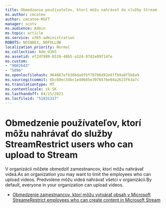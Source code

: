 ```yaml
---
title: Obmedzenie používateľov, ktorí môžu nahrávať do služby Stream
ms.author: cmcatee
author: cmcatee-MSFT
manager: scotv
ms.audience: Admin
ms.topic: article
ms.service: o365-administration
ROBOTS: NOINDEX, NOFOLLOW
localization_priority: Normal
ms.collection: Adm_O365
ms.assetid: ef2df989-8539-48b5-a324-97d2e09f14fe
ms.custom:
- "9002643"
- "5096"
ms.openlocfilehash: 964087efb30bda9f6f78786d92e8ffb9a8f5b8a9
ms.sourcegitcommit: 8bc60ec34bc1e40685e3976576e04a2623f63a7c
ms.translationtype: MT
ms.contentlocale: sk-SK
ms.lasthandoff: 04/15/2021
ms.locfileid: "51831317"
---
```

# <a name="restrict-users-who-can-upload-to-stream"></a><span data-ttu-id="af8b5-102">Obmedzenie používateľov, ktorí môžu nahrávať do služby Stream</span><span class="sxs-lookup"><span data-stu-id="af8b5-102">Restrict users who can upload to Stream</span></span>

<span data-ttu-id="af8b5-103">V organizácii môžete obmedziť zamestnancov, ktorí môžu nahrávať videá.</span><span class="sxs-lookup"><span data-stu-id="af8b5-103">As an organization you may want to limit the employees who can upload videos.</span></span> <span data-ttu-id="af8b5-104">Predvolene môžu videá nahrávať všetci v organizácii.</span><span class="sxs-lookup"><span data-stu-id="af8b5-104">By default, everyone in your organization can upload videos.</span></span>

- [<span data-ttu-id="af8b5-105">Obmedzenie zamestnancov, ktorí môžu vytvárať obsah v Microsoft Streame</span><span class="sxs-lookup"><span data-stu-id="af8b5-105">Restrict employees who can create content in Microsoft Stream</span></span>](https://docs.microsoft.com/stream/restrict-uploaders)
